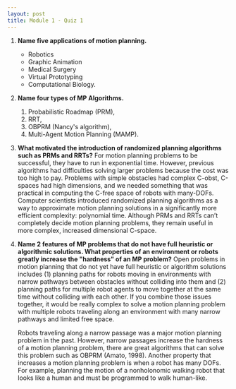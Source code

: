 ```yaml
---
layout: post
title: Module 1 - Quiz 1
---
```


1. **Name five applications of motion planning.**
    - Robotics
    - Graphic Animation
    - Medical Surgery
    - Virtual Prototyping
    - Computational Biology.

2. **Name four types of MP Algorithms.**
    1. Probabilistic Roadmap (PRM), 
    2. RRT, 
    3. OBPRM (Nancy's algorithm), 
    4. Multi-Agent Motion Planning (MAMP).

3. **What motivated the introduction of randomized planning algorithms such as PRMs and RRTs?** 
    For motion planning problems to be successful, they have to run in exponential time. However, previous algorithms had difficulties solving larger problems because the cost was too high to pay. Problems with simple obstacles had complex C-obst, C-spaces had high dimensions, and we needed something that was practical in computing the C-free space of robots with many-DOFs. Computer scientists introduced randomized planning algorithms as a way to approximate motion planning solutions in a significantly more efficient complexity: polynomial time. Although PRMs and RRTs can’t completely decide motion planning problems, they remain useful in more complex, increased dimensional C-space.

4. **Name 2 features of MP problems that do not have full heuristic or algorithmic solutions. What properties of an environment or robots greatly increase the "hardness" of an MP problem?**
     Open problems in motion planning that do not yet have full  heuristic or algorithm solutions includes (1) planning paths for robots moving in environments with narrow pathways between obstacles without colliding into them and (2) planning paths for multiple robot agents to move together at the same time without colliding with each other. If you combine those issues together, it would be really complex to solve a motion planning problem with multiple robots traveling along an environment with many narrow pathways and limited free space. <br>

     Robots traveling along a narrow passage was a major motion planning problem in the past. However, narrow passages increase the hardness of a motion planning problem, there are great algorithms that can solve this problem such as OBPRM (Amato, 1998). Another property that increases a motion planning problem is when a robot has many DOFs. For example, planning the motion of a nonholonomic walking robot that looks like a human and must be programmed to walk human-like.



